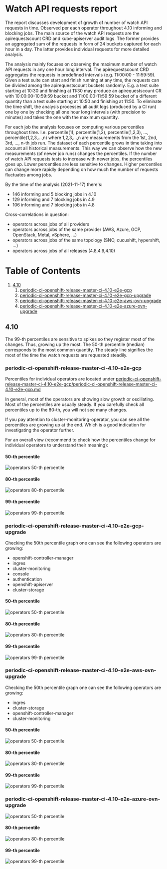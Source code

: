 # Watch API requests report

The report discusses development of growth of number of watch API requests in time.
Observed per each operator throughout 4.10 informing and blocking jobs.
The main source of the watch API requests are the apirequestscount CRD and
kube-apiserver audit logs. The former provides an aggregated sum of the requests
in form of 24 buckets captured for each hour in a day.
The latter provides individual requests for more detailed analysis.

The analysis mainly focuses on observing the maximum number of watch API requests
in any one hour long interval. The apirequestscount CRD aggregates the requests
in predefined intervals (e.g. 11:00:00 - 11:59:59). Given a test suite can start
and finish running at any time, the requests can be divided among the apirequestscount
buckets randomly. E.g. a test suite starting at 10:30 and finishing at 11:30 may
produce an apirequestscount CR with 10:00:00-10:59:59 bucket and 11:00:00-11:59:59
bucket of a different quantity than a test suite starting at 10:50 and finishing
at 11:50. To eliminate the time shift, the analysis processes all audit logs
(produced by a CI run) one by one by checking all one hour long intervals (with
precision to minutes) and takes the one with the maximum quantity.

For each job the analysis focuses on computing various percentiles throughout time.
I.e. percentile(1), percentile(1,2), percentile(1,2,3), ..., percentile(1,2,3,...,n)
where 1,2,3,...,n are measurements from the 1st, 2nd, 3rd, ..., n-th job run.
The dataset of each percentile grows in time taking into account all historical
measurements. This way we can observe how the new measurements (of newer job runs)
changes the percentiles. If the number of watch API requests tests to increase
with newer jobs, the percentiles goes up. Lower percentiles are less sensitive to
changes. Higher percentiles can change more rapidly depending on how much the
number of requests fluctuates among jobs.

By the time of the analysis (2021-11-17) there's:
- 146 informing and 5 blocking jobs in 4.10
- 129 informing and 7 blocking jobs in 4.9
- 106 informing and 7 blocking jobs in 4.8

Cross-correlations in question:
- operators across jobs of all providers
- operators across jobs of the same provider (AWS, Azure, GCP, OpenStack, Metal, vSphere, ...)
- operators across jobs of the same topology (SNO, cucushift, hypershift, ...)
- operators across jobs of all releases (4.8,4.9,4.10)

# Table of Contents
1. [4.10](#410)
    1. [periodic-ci-openshift-release-master-ci-4.10-e2e-gcp](#periodic-ci-openshift-release-master-ci-410-e2e-gcp)
    1. [periodic-ci-openshift-release-master-ci-4.10-e2e-gcp-upgrade](#periodic-ci-openshift-release-master-ci-410-e2e-gcp-upgrade)
    1. [periodic-ci-openshift-release-master-ci-4.10-e2e-aws-ovn-upgrade](#periodic-ci-openshift-release-master-ci-410-e2e-aws-ovn-upgrade)
    1. [periodic-ci-openshift-release-master-ci-4.10-e2e-azure-ovn-upgrade](#periodic-ci-openshift-release-master-ci-410-e2e-azure-ovn-upgrade)

## 4.10

The 99-th percentiles are sensitive to spikes so they register most of the
changes. Thus, growing up the most. The 50-th percentile (median) corresponds to the most common quantity.
The steady line signifies the most of the time the watch requests are
requested steadily.

### periodic-ci-openshift-release-master-ci-4.10-e2e-gcp

Percentiles for individual operators are located under
[periodic-ci-openshift-release-master-ci-4.10-e2e-gcp/periodic-ci-openshift-release-master-ci-4.10-e2e-gcp.md](periodic-ci-openshift-release-master-ci-4.10-e2e-gcp/periodic-ci-openshift-release-master-ci-4.10-e2e-gcp.md)

In general, most of the operators are showing slow growth or oscillating.
Most of the percentiles are usually steady. If you carefully check all
percentiles up to the 80-th, you will not see many changes.

If you pay attention to cluster-monitoring-operator, you can see all the percentiles are
growing up at the end. Which is a good indication for investigating the operator further.

For an overall view (recommend to check how the percentiles change for individual
operators to understand their meaning):

#### 50-th percentile

![operators 50-th percentile](periodic-ci-openshift-release-master-ci-4.10-e2e-gcp/kaaudit-50-percentile-all.png)

#### 80-th percentile

![operators 80-th percentile](periodic-ci-openshift-release-master-ci-4.10-e2e-gcp/kaaudit-80-percentile-all.png)

#### 99-th percentile

![operators 99-th percentile](periodic-ci-openshift-release-master-ci-4.10-e2e-gcp/kaaudit-99-percentile-all.png)

### periodic-ci-openshift-release-master-ci-4.10-e2e-gcp-upgrade

Checking the 50th percentile graph one can see the following operators are growing:
- openshift-controller-manager
- ingres
- cluster-monitoring
- console
- authentication
- openshift-apiserver
- cluster-storage

#### 50-th percentile

![operators 50-th percentile](periodic-ci-openshift-release-master-ci-4.10-e2e-gcp-upgrade/kaaudit-50-percentile-all.png)

#### 80-th percentile

![operators 80-th percentile](periodic-ci-openshift-release-master-ci-4.10-e2e-gcp-upgrade/kaaudit-80-percentile-all.png)

#### 99-th percentile

![operators 99-th percentile](periodic-ci-openshift-release-master-ci-4.10-e2e-gcp-upgrade/kaaudit-99-percentile-all.png)

### periodic-ci-openshift-release-master-ci-4.10-e2e-aws-ovn-upgrade

Checking the 50th percentile graph one can see the following operators are growing:
- ingres
- cluster-storage
- openshift-controller-manager
- cluster-monitoring

#### 50-th percentile

![operators 50-th percentile](periodic-ci-openshift-release-master-ci-4.10-e2e-aws-ovn-upgrade/kaaudit-50-percentile-all.png)

#### 80-th percentile

![operators 80-th percentile](periodic-ci-openshift-release-master-ci-4.10-e2e-aws-ovn-upgrade/kaaudit-80-percentile-all.png)

#### 99-th percentile

![operators 99-th percentile](periodic-ci-openshift-release-master-ci-4.10-e2e-aws-ovn-upgrade/kaaudit-99-percentile-all.png)

### periodic-ci-openshift-release-master-ci-4.10-e2e-azure-ovn-upgrade

![operators 50-th percentile](periodic-ci-openshift-release-master-ci-4.10-e2e-azure-ovn-upgrade/kaaudit-50-percentile-all.png)

#### 80-th percentile

![operators 80-th percentile](periodic-ci-openshift-release-master-ci-4.10-e2e-azure-ovn-upgrade/kaaudit-80-percentile-all.png)

#### 99-th percentile

![operators 99-th percentile](periodic-ci-openshift-release-master-ci-4.10-e2e-azure-ovn-upgrade/kaaudit-99-percentile-all.png)
